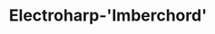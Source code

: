 ---
layout: page
title: "Electroharp-'Imberchord'"
categories: projects past
permalink: /:categories/:title
---